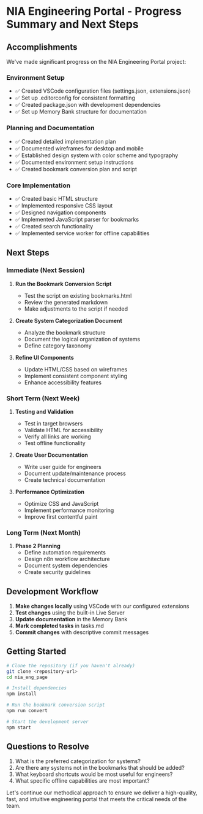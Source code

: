 # NIA Engineering Portal - Progress Summary and Next Steps

## Accomplishments

We've made significant progress on the NIA Engineering Portal project:

### Environment Setup

- ✅ Created VSCode configuration files (settings.json, extensions.json)
- ✅ Set up .editorconfig for consistent formatting
- ✅ Created package.json with development dependencies
- ✅ Set up Memory Bank structure for documentation

### Planning and Documentation

- ✅ Created detailed implementation plan
- ✅ Documented wireframes for desktop and mobile
- ✅ Established design system with color scheme and typography
- ✅ Documented environment setup instructions
- ✅ Created bookmark conversion plan and script

### Core Implementation

- ✅ Created basic HTML structure
- ✅ Implemented responsive CSS layout
- ✅ Designed navigation components
- ✅ Implemented JavaScript parser for bookmarks
- ✅ Created search functionality
- ✅ Implemented service worker for offline capabilities

## Next Steps

### Immediate (Next Session)

1. **Run the Bookmark Conversion Script**

   - Test the script on existing bookmarks.html
   - Review the generated markdown
   - Make adjustments to the script if needed

2. **Create System Categorization Document**

   - Analyze the bookmark structure
   - Document the logical organization of systems
   - Define category taxonomy

3. **Refine UI Components**
   - Update HTML/CSS based on wireframes
   - Implement consistent component styling
   - Enhance accessibility features

### Short Term (Next Week)

1. **Testing and Validation**

   - Test in target browsers
   - Validate HTML for accessibility
   - Verify all links are working
   - Test offline functionality

2. **Create User Documentation**

   - Write user guide for engineers
   - Document update/maintenance process
   - Create technical documentation

3. **Performance Optimization**
   - Optimize CSS and JavaScript
   - Implement performance monitoring
   - Improve first contentful paint

### Long Term (Next Month)

1. **Phase 2 Planning**
   - Define automation requirements
   - Design n8n workflow architecture
   - Document system dependencies
   - Create security guidelines

## Development Workflow

1. **Make changes locally** using VSCode with our configured extensions
2. **Test changes** using the built-in Live Server
3. **Update documentation** in the Memory Bank
4. **Mark completed tasks** in tasks.md
5. **Commit changes** with descriptive commit messages

## Getting Started

```bash
# Clone the repository (if you haven't already)
git clone <repository-url>
cd nia_eng_page

# Install dependencies
npm install

# Run the bookmark conversion script
npm run convert

# Start the development server
npm start
```

## Questions to Resolve

1. What is the preferred categorization for systems?
2. Are there any systems not in the bookmarks that should be added?
3. What keyboard shortcuts would be most useful for engineers?
4. What specific offline capabilities are most important?

Let's continue our methodical approach to ensure we deliver a high-quality,
fast, and intuitive engineering portal that meets the critical needs of the team.
